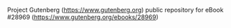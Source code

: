 Project Gutenberg (https://www.gutenberg.org) public repository for eBook #28969 (https://www.gutenberg.org/ebooks/28969)
